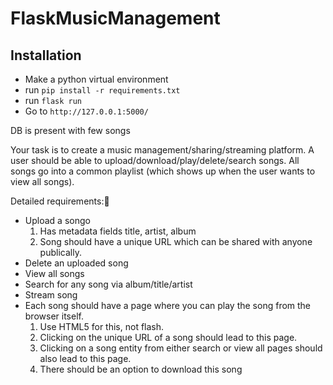 # FlaskMusicManagement


## Installation 
- Make a python virtual environment
- run `pip install -r requirements.txt`
- run `flask run`
- Go to `http://127.0.0.1:5000/`


DB is present with few songs 


Your task is to create a music management/sharing/streaming platform. A user should be able to upload/download/play/delete/search songs. All songs go into a common playlist (which shows up when the user wants to view all songs).

Detailed requirements: 
- Upload a songo 
    1. Has metadata fields title, artist, album
    2. Song should have a unique URL which can be shared with anyone publically.
- Delete an uploaded song
- View all songs
- Search for any song via album/title/artist
- Stream song
- Each song should have a page where you can play the song from the browser itself. 
    1. Use HTML5 for this, not flash.
    2. Clicking on the unique URL of a song should lead to this page.
    3. Clicking on a song entity from either search or view all pages should also lead to this page.
    4. There should be an option to download this song



